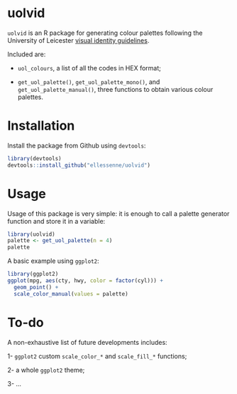 # uolvid

`uolvid` is an R package for generating colour palettes following the University of Leicester [visual identity guidelines](http://www2.le.ac.uk/offices/cap/marcomms/creative/identity).

Included are:

- `uol_colours`, a list of all the codes in HEX format;

- `get_uol_palette()`, `get_uol_palette_mono()`, and `get_uol_palette_manual()`, three functions to obtain various colour palettes.

# Installation

Install the package from Github using `devtools`:

```r
library(devtools)
devtools::install_github("ellessenne/uolvid")
```
# Usage

Usage of this package is very simple: it is enough to call a palette generator function and store it in a variable:

```r
library(uolvid)
palette <- get_uol_palette(n = 4)
palette
```

A basic example using `ggplot2`:

```r
library(ggplot2)
ggplot(mpg, aes(cty, hwy, color = factor(cyl))) +
  geom_point() +
  scale_color_manual(values = palette)
```

# To-do

A non-exhaustive list of future developments includes:

1- `ggplot2` custom `scale_color_*` and `scale_fill_*` functions;

2- a whole `ggplot2` theme;

3- ...
